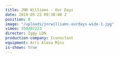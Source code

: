 ```yaml
---
title: JNR Williams - Our Days
date: 2019-05-22 09:38:00 Z
position: 8
image: "/uploads/jnrwilliams-ourdays-wide-1.jpg"
vimeo: 350287223
director: Iggy LDN
production-company: Iconoclast
equipment: Arri Alexa Mini
is-shown: true
---
```


